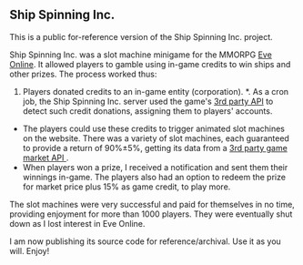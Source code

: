 Ship Spinning Inc.
-----------------

This is a public for-reference version of the Ship Spinning Inc. project.

Ship Spinning Inc. was a slot machine minigame for the MMORPG [Eve Online](http://eveonline.com). It allowed players to gamble using in-game credits to win ships and other prizes. The process worked thus:

 1. Players donated credits to an in-game entity (corporation).
 *. As a cron job, the Ship Spinning Inc. server used the game's [3rd party API](https://eveonline-third-party-documentation.readthedocs.org/en/latest/xmlapi/index.html) to detect such credit donations, assigning them to players' accounts.
 * The players could use these credits to trigger animated slot machines on the website. There was a variety of slot machines, each guaranteed to provide a return of 90%±5%, getting its data from a [3rd party game market API ](https://eve-central.com/home/develop.html).
 * When players won a prize, I received a notification and sent them their winnings in-game. The players also had an option to redeem the prize for market price plus 15% as game credit, to play more.

The slot machines were very successful and paid for themselves in no time, providing enjoyment for more than 1000 players. They were eventually shut down as I lost interest in Eve Online. 

I am now publishing its source code for reference/archival. Use it as you will. Enjoy!
